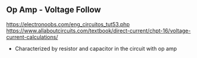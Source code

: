 ## Op Amp - Voltage Follow
https://electronoobs.com/eng_circuitos_tut53.php
https://www.allaboutcircuits.com/textbook/direct-current/chpt-16/voltage-current-calculations/
- Characterized by resistor and capacitor in the circuit with op amp

